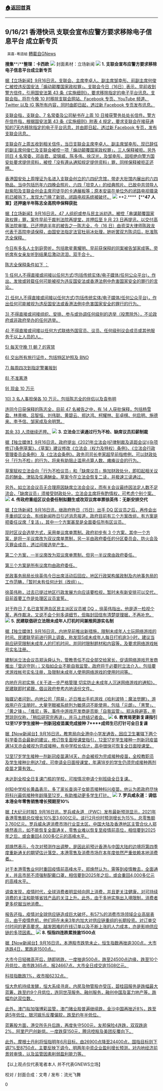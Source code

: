 ###  [:house:返回首頁](https://github.com/ourhimalayas/txt)
---


## 9/16/21 香港快讯 支联会宣布应警方要求移除电子信息平台 成立新专页
` 英喜-粵語組` [轉載自GNews](https://gnews.org/zh-hans/1536734/)

**搜集****/****整理：卡西欧**
![](https://assets.gnews.org/wp-content/uploads/2021/09/916fenmina.jpg)
封面素材：立场新闻
![](https://assets.gnews.org/wp-content/uploads/2021/09/Screen-Shot-2021-09-16-at-11.39.57-AM.png)
**1. ****支联会宣布应警方要求移除电子信息平台****成立新专页**

[据【立场新闻】9月16日讯，支联会、主席李卓人、副主席邹幸彤、前副主席何俊仁被控违反国安法「煽动颠覆国家政权罪」。支联会今日（16日）表示，早前收到警方信件，引用国安法第 43 条《实施细则》，要求移除指定的电子平台讯息。支联会指，将在今晚 10 时移除支联会网站、Facebook 专页、YouTube 频道、Twitter 以及 IG 等所有内容，同时由即日起，透过新 Facebook 专页发布讯息。](https://www.thestandnews.com/politics/a-支聯會警方引國安法實施細則要求移除指定電子平台-今晚將移除網站facebook-youtube-頻道等)

[支联会指，支联会、7 名常委及公司秘书在上周 10 日接获警务处处长信件。警方在信件指，根据国安法第 43 条《实施细则》附表 4 规定，要求支联会在接获通知的7天内移除指定的电子平台讯息，并由即日起，透过新 Facebook 专页，发布支联会讯息。](https://www.thestandnews.com/politics/a-支聯會警方引國安法實施細則要求移除指定電子平台-今晚將移除網站facebook-youtube-頻道等)

[支联会在上周五收到相关信件，当日支联会主席李卓人、副主席邹幸彤、现已辞任的副主席何俊仁及支联会被控一项「煽动颠覆国家政权罪」，三人保释被拒。另外同日 4 名常委，邓岳君、梁锦威、陈多伟、徐汉光，及邹幸彤，因拒绝向警方国安处要求提供资料，被控「没有遵从通知规定提供资料」罪，同样保释被拒正还押。](https://www.thestandnews.com/politics/a-支聯會警方引國安法實施細則要求移除指定電子平台-今晚將移除網站facebook-youtube-頻道等)

[香港国安处上周搜证为名进入支联会创立的六四纪念馆，带走大批馆内展出的六四物品，当中包括历年六四晚会照片、六四「坦克人」的经典照片、已故中共领导人赵紫阳及支联会创会主席司徒华的卡通展板等；原本安装在单位外的闭路电视摄录机已被拆下，发现大门换了新锁，闭路电视系统被破坏。](https://www.thestandnews.com/politics/a-支聯會警方引國安法實施細則要求移除指定電子平台-今晚將移除網站facebook-youtube-頻道等)
![](https://assets.gnews.org/wp-content/uploads/2021/09/Screen-Shot-2021-09-16-at-11.40.09-AM.png)
**2.****【****47 ****人案】还押逾半年****陈志全高院申保释获批**

[据【立场新闻】9月16日讯，47 人组织或参与民主派初选，被控「串谋颠覆国家政权罪」罪，案件早前于裁判法院再提堂，并押后至 9 月 23 日再提讯，以交付高等法院审理。已还押逾半年的被告之一陈志全，今（16 日）由资深大律师陈政龙代表于高院申请保释，由国安法指定法官杜丽冰处理，她听罢双方陈词后，批准陈志全保释。](https://www.thestandnews.com/court/47-人案還押逾半年-陳志全高院申保釋獲批)

[今日有多名人士到庭旁听，包括歌星黄耀明、早前获保释的同案被告邹家成等。旁听席有女亲友听到结果后激动流泪，双手合十。](https://www.thestandnews.com/court/47-人案還押逾半年-陳志全高院申保釋獲批)

[陈志全保释条件如下 ：](https://www.thestandnews.com/court/47-人案還押逾半年-陳志全高院申保釋獲批)

[1) 任何人不得直接或间接以任何方式(包括传统实体/电子媒体/任何公众平台)，作出、发放或转载任何可能被视为违反国安法或香港法例中危害国家安全的罪行的言论。](https://www.thestandnews.com/court/47-人案還押逾半年-陳志全高院申保釋獲批)

[2) 任何人不得直接或间接以任何方式(包括传统实体/电子媒体/任何公众平台)，作出任何可能被视为违反国安法或香港法例中危害国家安全的罪行的行为。](https://www.thestandnews.com/court/47-人案還押逾半年-陳志全高院申保釋獲批)

[3) 不得直接或间接组织、安排、参与或协调任何级别的选举（投票除外），不论政府或非政府举办的任何选举。](https://www.thestandnews.com/court/47-人案還押逾半年-陳志全高院申保釋獲批)

[4) 不得直接或间接以任何方式联络外国官员、议员、任何级别议会成员或其他服务于以上人员的人。](https://www.thestandnews.com/court/47-人案還押逾半年-陳志全高院申保釋獲批)

[5) 每天守晚 11 朝 7 的宵禁](https://www.thestandnews.com/court/47-人案還押逾半年-陳志全高院申保釋獲批)

[6) 交出所有旅行证件，包括特区护照及 BNO](https://www.thestandnews.com/court/47-人案還押逾半年-陳志全高院申保釋獲批)

[7) 每周四次到指定警署报到](https://www.thestandnews.com/court/47-人案還押逾半年-陳志全高院申保釋獲批)

[8) 不准离港](https://www.thestandnews.com/court/47-人案還押逾半年-陳志全高院申保釋獲批)

[9) 现金 10 万元](https://www.thestandnews.com/court/47-人案還押逾半年-陳志全高院申保釋獲批)

[10) 3 名人事担保各 10 万元，包括陈志全的伴侣以及袁弥明](https://www.thestandnews.com/court/47-人案還押逾半年-陳志全高院申保釋獲批)

[连同今日获保释的陈志全，目前 47 名被告之中，有 14 人获批保释，包括杨雪盈、林景楠、吕智恒、刘伟聪、黄碧云、郑达鸿、柯耀林、彭卓棋、何启明、施德来、李予信、邹家成及余明慧。](https://www.thestandnews.com/court/47-人案還押逾半年-陳志全高院申保釋獲批)

[其余 33 人须继续还押。](https://www.thestandnews.com/court/47-人案還押逾半年-陳志全高院申保釋獲批)
![](https://assets.gnews.org/wp-content/uploads/2021/09/Screen-Shot-2021-09-16-at-11.40.18-AM.png)
**3. ****立法会三读通过****行为不检、缺席议员扣薪制裁**

[据【独立媒体】9月16日讯，政府提出《2021年立法会(纪律制裁及遥距会议)(杂项修订)条例草案》，《草案》建议修改《立法会（权力及特权）条例》、《立法会行政管理委员会条例》 及《立法会条例》。政务司司长李家超早前指修例，可以财政处分「行为不检」的行为，将来有助阻止滥用点算人数、瘫痪议会的行为。](https://www.inmediahk.net/node/政經/立法會三讀通過-行為不檢、缺席議員扣薪制裁)

[草案赋权立法会向「行为不检议员」和「缺席议员」施加财政处分，即扣起相关议员的酬金、津贴及任满酬金。草案今在立法会恢复二读，并极速三读通过。](https://www.inmediahk.net/node/政經/立法會三讀通過-行為不檢、缺席議員扣薪制裁)

[另外，如立法会议员无合理原因缺席立法会会议，而有关会议最终因法定人数不足流会，「缺席议员」须接受财政处分，立法会主席将有酌情权，可考虑个别个案。](https://www.inmediahk.net/node/政經/立法會三讀通過-行為不檢、缺席議員扣薪制裁)
![](https://assets.gnews.org/wp-content/uploads/2021/09/Screen-Shot-2021-09-16-at-11.40.26-AM.png)
**4. ****传政府重组区议会****委任制拟翻生****或改双议席单票****徐英伟：无新安排交代**

[据【立场新闻】9月16日讯，继政府昨日（15日）出手 DQ 区议员之后，再传会出手重组区议会。有线新闻昨日引述消息报道，政府目前有三个方案改组，有方案是把委任议席「复活」，其中一个方案甚至是全面委任所有区议员。](https://www.thestandnews.com/politics/傳政府重組區議會-委任制擬翻生-或改雙議席單票-徐英偉無新安排交代)

[现时区议会选举方式，采用单议席单票制。政府初步有 3 个方案，其中一个方案，是将一半议席改为双议席单票制，另一半由政府委任的分区委员会、防火会及灭罪会成员，透过间接选举产生。](https://www.thestandnews.com/politics/傳政府重組區議會-委任制擬翻生-或改雙議席單票-徐英偉無新安排交代)

[第二个方案，一半议席改为双议席单票制，但另一半议席由政府委任。](https://www.thestandnews.com/politics/傳政府重組區議會-委任制擬翻生-或改雙議席單票-徐英偉無新安排交代)

[第三个方案是所有议席均由政府委任。](https://www.thestandnews.com/politics/傳政府重組區議會-委任制擬翻生-或改雙議席單票-徐英偉無新安排交代)

[民政事务局局长徐英伟今日出席活动后回应，地区行政架构属政制及内地事务局的工作范畴，「暂时未有任何计划（改组）」。](https://www.thestandnews.com/politics/傳政府重組區議會-委任制擬翻生-或改雙議席單票-徐英偉無新安排交代)

[徐英伟称，过去已提过地区行政发展方向应该要检视，暂时未有新安排可以交代，目前首要工作是处理区议员宣誓。](https://www.thestandnews.com/politics/傳政府重組區議會-委任制擬翻生-或改雙議席單票-徐英偉無新安排交代)

[对于昨日 7 名已宣誓港岛区民主派区议员被 DQ ，徐英伟指出，他是逐一检视个案，再作裁决，又说不会个别多讲细节，但每封回信有清楚提理据，不再补充。](https://www.thestandnews.com/politics/傳政府重組區議會-委任制擬翻生-或改雙議席單票-徐英偉無新安排交代)
![](https://assets.gnews.org/wp-content/uploads/2021/09/Screen-Shot-2021-09-16-at-11.40.36-AM.png)
**5. ****民建联倡研立法限未成年人打机时间****兼推网游实名制**

[据【独立媒体】9月16日讯，内地早前推出新措施，限制未成年人士玩网络游戏的时间。民建联早前进行网上调查，称发现5成未成年人每日打机逾3小时，建议当局应研究限制未成年人的打机时间，并同时限制题材和内容等，及要求网络游戏帐号实名注册。](https://www.inmediahk.net/node/政經/民建聯倡研立法限未成年人打機時間-兼推網遊實名制)

[建制派立法会议员郑泳舜认为，管教责任不应全部交给家长，促请网络游戏开发商推出「营运守则」；又指如企业不能自我监管，政府将于必要时立法介入，包括要求游戏帐号实名注册，及限制未成年人使用网络游戏的使用时间等。](https://www.inmediahk.net/node/政經/民建聯倡研立法限未成年人打機時間-兼推網遊實名制)

[内地在月初实施《关于进一步严格管理 切实防止未成年人沉迷网络游戏的通知》， 民建联即时紧跟，倡议政府参考内地该份文件。](https://www.inmediahk.net/node/政經/民建聯倡研立法限未成年人打機時間-兼推網遊實名制)

[独媒记者问到，内地公司「网易」近日推出手机游戏《哈利波特：魔法觉醒》，游戏用户在注册时，大量字眼被系统列为敏感词不能使用，包括「元朗」、「黑警」、「黄之锋」、「维尼」等，事件中游戏开发商是否能「自我监管」。郑泳舜避答，李慧琼则仅称，「稍后研究完再讲」，并马上终结记者会。](https://www.inmediahk.net/node/政經/民建聯倡研立法限未成年人打機時間-兼推網遊實名制)
![](https://assets.gnews.org/wp-content/uploads/2021/09/Screen-Shot-2021-09-16-at-11.40.46-AM.png)
**6. ****教育局更新复课指引**** 12****至****17****岁学生接种一剂新冠疫苗属完成接种**** 7****成师生已打针可全日复课**

[据【Now新闻台】9月16日讯，教育局向全港中小学发通告，因应卫生署辖下两个科学委员会最新的建议，修订恢复面授课堂指引，12至17岁学生接种一剂新冠疫苗满14天亦会被视为完成接种，有中学校长估计，高中很快可恢复全日面授课堂。](https://news.now.com/home/local/player?newsId=450058)

[12至17岁学生接种一剂新冠疫苗满14天，亦会被视为完成接种疫苗，全校教职员及学生接种比例达7成，可申请全日面授课堂，年满18岁的学生仍须完成接种两剂疫苗才算有效。](https://news.now.com/home/local/player?newsId=450058)

[未达到全校全日复课门槛的学校，可按情况申请个别班级全日复课。](https://news.now.com/home/local/player?newsId=450058)

[创知中学校长黄晶表示，多了家长查询子女能否接种科兴疫苗，他认为若政府尽快将科兴最低接种年龄降至12岁，有助推动更多学生打针。](https://news.now.com/home/local/player?newsId=450058)
![](https://assets.gnews.org/wp-content/uploads/2021/09/Screen-Shot-2021-09-16-at-11.40.56-AM.png)
**7. ****罗兵咸永道：调低本港全年零售销售增长预期至****10%**

[据【大纪元时报】9月16日讯，罗兵咸永道 （PWC）发布最新预测显示，2021年香港零售额总仅增长10%至3,600亿元。该行2月份时预测增长为15%，总零售额3,760亿元。罗兵威永道消费市场行业亚太区、中国大陆及香港地区主管合伙人郑焕然表示，如不能恢复全面通关，零售业难以恢复至疫情前高位，相信要到2025年之后，或会重回4,000多亿元的高峰水平。](https://hk.epochtimes.com/news/2021-09-16/28648108)

[郑焕然表示，今次对预测作出调整，是因此前预计香港与中国大陆的边境将第四季度重新通关的期望估计落空，本港零售及消费市场在本年度依然严重依赖本地消费者。](https://hk.epochtimes.com/news/2021-09-16/28648108)

[对于本港零售业何时重回疫情前高峰水平，郑焕然认为，需等到疫情散去，全面通关，并且市民不须强制配戴口罩，相信要到2025年之后，或会重回4,000多亿元的高峰水平。](https://hk.epochtimes.com/news/2021-09-16/28648108)

[调查发现，疫情时代，全球消费者明显倾向网上消费，并且更关注健康，对可持续消费的关注和能够省钱产品的关注上升。此外，由于多地实施出入境限制，消费者更多挖掘当地消费。](https://hk.epochtimes.com/news/2021-09-16/28648108)

[报告还指，疫情对全球供应链造成巨大破坏，有57%的消费市场领域企业高层表示，由于疫情危机，他们将在未来3年内加大对供应链重组的长期投资。对订单交付时间的更高要求、越发困难的在线订单以及不断上涨的人力成本，亦是影响供应链的多项因素。](https://hk.epochtimes.com/news/2021-09-16/28648108)
![](https://assets.gnews.org/wp-content/uploads/2021/09/Screen-Shot-2021-09-16-at-11.41.23-AM.png)
**8. ****恒指四连跌****累挫逾****1500****点**

[据【Now新闻台】9月16日讯，本港股市跌势未止，恒生指数再挫逾300点，大市连跌4日，累跌逾1500点。](https://news.now.com/home/finance/player?newsId=450074)

[大市今日轻微高开后，随即转跌，一度挫逾500点，跌至24500点边缘，跌至10个月低位，收市跌365点，报24667点。大市全日成交逾1508亿元。](https://news.now.com/home/finance/player?newsId=450074)

[科技指数跌1%，收市报6232点。](https://news.now.com/home/finance/player?newsId=450074)

[恒大危机持续发酵，恒大系续寻底，内房及物管股亦受压，碧桂园服务是跌幅最大蓝筹，跌至约9个月低位，连同世茂服务、融创服务，融创中国及富力地产等，跌幅均达双位数。](https://news.now.com/home/finance/player?newsId=450074)

[此外，澳门拟加强博彩监管，澳门赌业股普遍继续跌，金沙中国再挫近8%，跌至逾5年低位，银河娱乐反覆偏软，跌至约年半低位。](https://news.now.com/home/finance/player?newsId=450074)

[蓝筹股方面，港交所先升后跌，再度失守500元，友邦保险4连跌，双双跌逾2%，阿里巴巴创新低，一度跌穿150元，腾讯控股及美团反覆向下。](https://news.now.com/home/finance/player?newsId=450074)

[此外，摩根士丹利将恒指明年6月目标，由26900点降至24400点，国指目标则下调7%至8750点，主要反映下调今、明两年中资企业盈利增长预测，对内地经济前景转审慎，以及监管因素削弱盈利能力等。](https://news.now.com/home/finance/player?newsId=450074)

【以上观点仅代表笔者本人 并不代表GNEWS立场】

校对 / 封面合成：文粤 / 发布：流光飞舞

0
